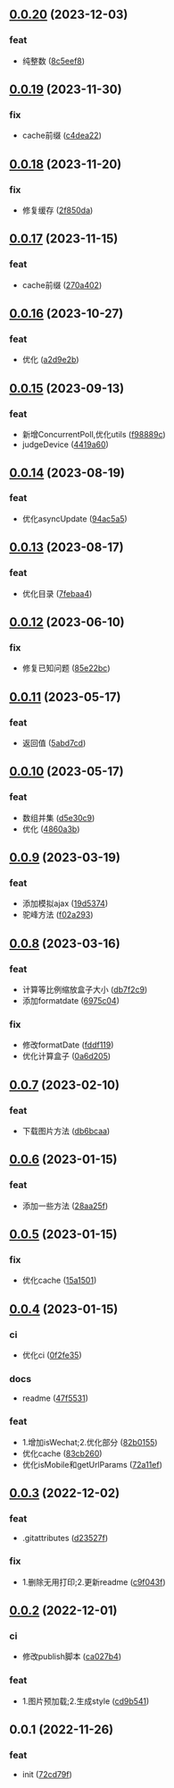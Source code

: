 ## [0.0.20](https://github.com/galaxy-s10/billd-utils/compare/v0.0.19...v0.0.20) (2023-12-03)


### feat

* 纯整数 ([8c5eef8](https://github.com/galaxy-s10/billd-utils/commit/8c5eef834c947192fb5f1847ea61707604aa6a9b))



## [0.0.19](https://github.com/galaxy-s10/billd-utils/compare/v0.0.18...v0.0.19) (2023-11-30)


### fix

* cache前缀 ([c4dea22](https://github.com/galaxy-s10/billd-utils/commit/c4dea228d7f689c117403603c3b5218e5e167f6f))



## [0.0.18](https://github.com/galaxy-s10/billd-utils/compare/v0.0.17...v0.0.18) (2023-11-20)


### fix

* 修复缓存 ([2f850da](https://github.com/galaxy-s10/billd-utils/commit/2f850da343177e1f446ca59a08c99b21a2b31210))



## [0.0.17](https://github.com/galaxy-s10/billd-utils/compare/v0.0.16...v0.0.17) (2023-11-15)


### feat

* cache前缀 ([270a402](https://github.com/galaxy-s10/billd-utils/commit/270a4020b293567b28a17eb51249b095b530cc4b))



## [0.0.16](https://github.com/galaxy-s10/billd-utils/compare/v0.0.15...v0.0.16) (2023-10-27)


### feat

* 优化 ([a2d9e2b](https://github.com/galaxy-s10/billd-utils/commit/a2d9e2bd6003fb169d43a85573d8d332d6a047ae))



## [0.0.15](https://github.com/galaxy-s10/billd-utils/compare/v0.0.14...v0.0.15) (2023-09-13)


### feat

* 新增ConcurrentPoll,优化utils ([f98889c](https://github.com/galaxy-s10/billd-utils/commit/f98889c395ffe7377bb4b472a976429de38df89e))
* judgeDevice ([4419a60](https://github.com/galaxy-s10/billd-utils/commit/4419a605faf61fe7682faa87d4e7bf1b39a79473))



## [0.0.14](https://github.com/galaxy-s10/billd-utils/compare/v0.0.13...v0.0.14) (2023-08-19)


### feat

* 优化asyncUpdate ([94ac5a5](https://github.com/galaxy-s10/billd-utils/commit/94ac5a526f2971e71501dc5df20444613b808709))



## [0.0.13](https://github.com/galaxy-s10/billd-utils/compare/v0.0.12...v0.0.13) (2023-08-17)


### feat

* 优化目录 ([7febaa4](https://github.com/galaxy-s10/billd-utils/commit/7febaa4528ce7cbe8791771e49bbbb13d59974b4))



## [0.0.12](https://github.com/galaxy-s10/billd-utils/compare/v0.0.11...v0.0.12) (2023-06-10)


### fix

* 修复已知问题 ([85e22bc](https://github.com/galaxy-s10/billd-utils/commit/85e22bc88f69179d7e73dc6e716142cbb4b280ac))



## [0.0.11](https://github.com/galaxy-s10/billd-utils/compare/v0.0.10...v0.0.11) (2023-05-17)


### feat

* 返回值 ([5abd7cd](https://github.com/galaxy-s10/billd-utils/commit/5abd7cd11ec3a8740d9434de92da2e37a9328b21))



## [0.0.10](https://github.com/galaxy-s10/billd-utils/compare/v0.0.9...v0.0.10) (2023-05-17)


### feat

* 数组并集 ([d5e30c9](https://github.com/galaxy-s10/billd-utils/commit/d5e30c918aacac581b2289834bb6309037f51c81))
* 优化 ([4860a3b](https://github.com/galaxy-s10/billd-utils/commit/4860a3be984e0a5b232804b5f1bf1c7f0322718a))



## [0.0.9](https://github.com/galaxy-s10/billd-utils/compare/v0.0.8...v0.0.9) (2023-03-19)


### feat

* 添加模拟ajax ([19d5374](https://github.com/galaxy-s10/billd-utils/commit/19d53740c65e813a2f1245cff314187e874a96e5))
* 驼峰方法 ([f02a293](https://github.com/galaxy-s10/billd-utils/commit/f02a293186b3751913a3c4301e090ec87d2158a0))



## [0.0.8](https://github.com/galaxy-s10/billd-utils/compare/v0.0.7...v0.0.8) (2023-03-16)


### feat

* 计算等比例缩放盒子大小 ([db7f2c9](https://github.com/galaxy-s10/billd-utils/commit/db7f2c9c3678ac016b105cbe1afe90046bcb4a38))
* 添加formatdate ([6975c04](https://github.com/galaxy-s10/billd-utils/commit/6975c04400568723fa250c487562d8db764fac34))

### fix

* 修改formatDate ([fddf119](https://github.com/galaxy-s10/billd-utils/commit/fddf11931bcf85ca9a3c52839e0c88b2b20c4dfc))
* 优化计算盒子 ([0a6d205](https://github.com/galaxy-s10/billd-utils/commit/0a6d2054d86b382bacd3a65a28fac9a4741d0d04))



## [0.0.7](https://github.com/galaxy-s10/billd-utils/compare/v0.0.6...v0.0.7) (2023-02-10)


### feat

* 下载图片方法 ([db6bcaa](https://github.com/galaxy-s10/billd-utils/commit/db6bcaac6068c94b9eafbee13a22ff7412ace5f6))



## [0.0.6](https://github.com/galaxy-s10/billd-utils/compare/v0.0.5...v0.0.6) (2023-01-15)


### feat

* 添加一些方法 ([28aa25f](https://github.com/galaxy-s10/billd-utils/commit/28aa25ffd253bf5368701ac7c0f49dd12b24d827))



## [0.0.5](https://github.com/galaxy-s10/billd-utils/compare/v0.0.4...v0.0.5) (2023-01-15)


### fix

* 优化cache ([15a1501](https://github.com/galaxy-s10/billd-utils/commit/15a1501c5625f9791aa009d47bc30d97c7c8555e))



## [0.0.4](https://github.com/galaxy-s10/billd-utils/compare/v0.0.3...v0.0.4) (2023-01-15)


### ci

* 优化ci ([0f2fe35](https://github.com/galaxy-s10/billd-utils/commit/0f2fe354e8e9999b5070a01a11cff835e071c039))

### docs

* readme ([47f5531](https://github.com/galaxy-s10/billd-utils/commit/47f5531df401d09ec4cf8eacdfdd58c42f843947))

### feat

* 1.增加isWechat;2.优化部分 ([82b0155](https://github.com/galaxy-s10/billd-utils/commit/82b015500cdcbaa19acfcef3dd243c9b17ad8a37))
* 优化cache ([83cb260](https://github.com/galaxy-s10/billd-utils/commit/83cb260e9f2b9bfffba826d60b2c4ae89faef502))
* 优化isMobile和getUrlParams ([72a11ef](https://github.com/galaxy-s10/billd-utils/commit/72a11ef9aea335dc9493e82526516d2fcd58c8dc))



## [0.0.3](https://github.com/galaxy-s10/billd-utils/compare/v0.0.2...v0.0.3) (2022-12-02)


### feat

* .gitattributes ([d23527f](https://github.com/galaxy-s10/billd-utils/commit/d23527f08bdac54e2bc3a94632c000d1b9cf0e41))

### fix

* 1.删除无用打印;2.更新readme ([c9f043f](https://github.com/galaxy-s10/billd-utils/commit/c9f043f796d35fad8d9ba7cb8c0ee50f4ee4d1cd))



## [0.0.2](https://github.com/galaxy-s10/billd-utils/compare/v0.0.1...v0.0.2) (2022-12-01)


### ci

* 修改publish脚本 ([ca027b4](https://github.com/galaxy-s10/billd-utils/commit/ca027b4918f5934a18fc3f83803c125ef47e3b25))

### feat

* 1.图片预加载;2.生成style ([cd9b541](https://github.com/galaxy-s10/billd-utils/commit/cd9b541d2a9815ccde0da13ace7c657d099b3478))



## 0.0.1 (2022-11-26)


### feat

* init ([72cd79f](https://github.com/galaxy-s10/billd-utils/commit/72cd79f322621852fbd0cfc4642931798ea22bd9))




